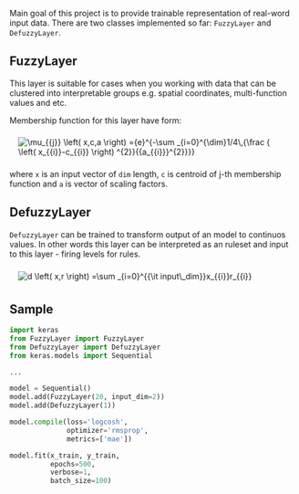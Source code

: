 Main goal of this project is to provide trainable representation of real-word input data. 
There are two classes implemented so far: `FuzzyLayer` and `DefuzzyLayer`.

## FuzzyLayer

This layer is suitable for cases when you working with data that can be clustered into interpretable  groups e.g. spatial coordinates, multi-function values and etc.

Membership function for this layer have form:

<img id="image" src="http://mathurl.com/ybkw2ohp.png" alt="\mu_{{j}} \left( x,c,a \right) ={e}^{-\sum _{i=0}^{\dim}1/4\,{\frac {
 \left( x_{{i}}-c_{{i}} \right) ^{2}}{{a_{{i}}}^{2}}}}
" style="border: 0; padding: 1ex 2ex 1ex 2ex">

where `x` is an input vector of `dim` length, `c` is centroid of j-th membership function and `a` is vector of scaling factors.

## DefuzzyLayer

`DefuzzyLayer` can be trained to transform output of an model to continuos values. In other words this layer can be interpreted as an ruleset and input to this layer - firing levels for rules. 

<img id="image" src="http://mathurl.com/yabcgzn9.png" alt="d \left( x,r \right) =\sum _{i=0}^{{\it input\_dim}}x_{{i}}r_{{i}}" style="border: 0; padding: 1ex 2ex 1ex 2ex">


## Sample

```python
import keras
from FuzzyLayer import FuzzyLayer
from DefuzzyLayer import DefuzzyLayer
from keras.models import Sequential

...

model = Sequential()
model.add(FuzzyLayer(20, input_dim=2))
model.add(DefuzzyLayer(1))

model.compile(loss='logcosh',
              optimizer='rmsprop',
              metrics=['mae'])

model.fit(x_train, y_train,
          epochs=500,
          verbose=1,
          batch_size=100)
```
